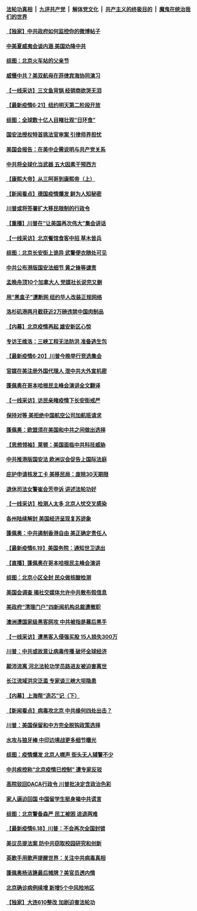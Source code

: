 

####  [法轮功真相](../../../../basic/blob/master/README.md?t=06221031) &nbsp;|&nbsp; [九评共产党](../../../../9ping.md/blob/master/README.md?t=06221031) &nbsp;|&nbsp; [解体党文化](../../../../jtdwh.md/blob/master/README.md?t=06221031)  &nbsp;|&nbsp; [共产主义的终极目的](../../../../gczydzjmd.md/blob/master/README.md?t=06221031) &nbsp;|&nbsp; [魔鬼在统治我们的世界](../../../../mgztzwmdsj.md/blob/master/README.md?t=06221031) 

#### [【独家】中共政府如何监控你的微博帖子](../pages/nf4514/n12192234.md?t=06221031) 

#### [中美夏威夷会谈内涵 美国劝降中共](../pages/nf4514/n12202579.md?t=06221031) 

#### [组图：北京火车站的父亲节](../pages/nf4514/n12202250.md?t=06221031) 

#### [威慑中共？美双航母在菲律宾海协同演习](../pages/nf4514/n12202399.md?t=06221031) 

#### [【一线采访】三文鱼背锅 经销商欲哭无泪](../pages/nf4514/n12202308.md?t=06221031) 

#### [【最新疫情6·21】纽约明天第二阶段开放](../pages/nf4514/n12196332.md?t=06221031) 

#### [组图：全球数十亿人目睹壮观“日环食”](../pages/nf4514/n12202171.md?t=06221031) 

#### [国安法授权特首挑法官审案 引律师界担忧](../pages/nf4514/n12202121.md?t=06221031) 

#### [美国会报告：在美中企需说明与共产党关系](../pages/nf4514/n12199133.md?t=06221031) 

#### [中共将全球化当武器 五大因素干预西方](../pages/nf4514/n12186089.md?t=06221031) 

#### [【康熙大帝】从三阿哥到康熙帝（上）](../pages/nf4514/n12130110.md?t=06221031) 

#### [【新闻看点】德国疫情爆发 鲜为人知秘密](../pages/nf4514/n12200936.md?t=06221031) 

#### [川普或将签署扩大移民限制的行政令](../pages/nf4514/n12201017.md?t=06221031) 

#### [【重播】川普在“让美国再次伟大”集会讲话](../pages/nf4514/n12199351.md?t=06221031) 

#### [【一线采访】北京餐馆食客中招 草木皆兵](../pages/nf4514/n12200863.md?t=06221031) 

#### [组图：北京长安街上诡异 武警便衣随处可见](../pages/nf4514/n12200681.md?t=06221031) 

#### [中共公布港版国安法细节 黄之锋等谴责](../pages/nf4514/n12200535.md?t=06221031) 

#### [孟晚舟顶10个加拿大人 党媒社长说完又删](../pages/nf4514/n12200398.md?t=06221031) 

#### [用“黑盒子”遭断网   纽约华人改装正规网络](../pages/nf4514/n12199538.md?t=06221031) 

#### [洛杉矶港两月截获近2万磅违禁中国肉制品](../pages/nf4514/n12199208.md?t=06221031) 

#### [【内幕】北京疫情再起 雄安新区心惊](../pages/nf4514/n12195087.md?t=06221031) 

#### [专访王维洛：三峡工程无法防洪 准备逃生包](../pages/nf4514/n12199884.md?t=06221031) 

#### [【最新疫情6·20】川普今晚举行竞选集会](../pages/nf4514/n12199376.md?t=06221031) 

#### [官媒在美注册外国代理人 泄中共大外宣机密](../pages/nf4514/n12199534.md?t=06221031) 

#### [蓬佩奥在哥本哈根民主峰会演讲全文翻译](../pages/nf4514/n12199290.md?t=06221031) 

#### [【一线采访】访民亲睹疫情下长安街戒严](../pages/nf4514/n12199890.md?t=06221031) 

#### [保持对等 美拒绝中国航空公司加航班请求](../pages/nf4514/n12199377.md?t=06221031) 

#### [蓬佩奥：欧盟须在美国和中共之间做出选择](../pages/nf4514/n12199184.md?t=06221031) 

#### [【思想领袖】莱顿：美国面临中共科技威胁](../pages/nf4514/n12033930.md?t=06221031) 

#### [中共推港版国安法 欧洲议会促告上国际法庭](../pages/nf4514/n12199257.md?t=06221031) 

#### [庇护申请核发工卡 美移民局：废除30天期限](../pages/nf4514/n12199178.md?t=06221031) 

#### [退休司法女警崔会芳申诉 讲述法轮功好](../pages/nf4514/n12198985.md?t=06221031) 

#### [【一线采访】检测人太多 北京人忧交叉感染](../pages/nf4514/n12198738.md?t=06221031) 

#### [各州陆续解封 美国经济呈现复苏迹象](../pages/nf4514/n12198923.md?t=06221031) 

#### [蓬佩奥：中共遏制香港自由 美正确定责任人](../pages/nf4514/n12198814.md?t=06221031) 

#### [【最新疫情6.19】美国务院：通知世卫退出](../pages/nf4514/n12196803.md?t=06221031) 

#### [【直播】蓬佩奥在哥本哈根民主峰会演讲](../pages/nf4514/n12198355.md?t=06221031) 

#### [组图：北京小区全封 民众做核酸检测](../pages/nf4514/n12198180.md?t=06221031) 

#### [美国会调查 揭社交媒体允许中共散布假信息](../pages/nf4514/n12198310.md?t=06221031) 

#### [美政府“清理门户”四新闻机构总裁遭撤职](../pages/nf4514/n12198300.md?t=06221031) 

#### [澳洲遭国家级黑客网攻 中共被指是幕后黑手](../pages/nf4514/n12197232.md?t=06221031) 

#### [【一线采访】遭黑客入侵强买股 15人损失300万](../pages/nf4514/n12193945.md?t=06221031) 

#### [川普：中共或故意让病毒传播 破坏全球经济](../pages/nf4514/n12196283.md?t=06221031) 

#### [颠沛流离 河北法轮功学员路进友被迫害离世](../pages/nf4514/n12195250.md?t=06221031) 

#### [长江流域洪灾泛滥 专家谈三峡大坝隐患](../pages/nf4514/n12196081.md?t=06221031) 

#### [【内幕】上海帮“造芯”记（下）](../pages/nf4514/n12159014.md?t=06221031) 

#### [【新闻看点】病毒攻北京 中共缘何四处出击？](../pages/nf4514/n12196497.md?t=06221031) 

#### [川普：美国保留和中方完全脱钩政策选择](../pages/nf4514/n12196511.md?t=06221031) 

#### [水攻与狼牙棒 中印边境战更多细节曝光](../pages/nf4514/n12196307.md?t=06221031) 

#### [组图：疫情爆发 北京人噤声 街头无人辅警不少](../pages/nf4514/n12195600.md?t=06221031) 

#### [中共疾控称“北京疫情已控制” 遭专家反驳](../pages/nf4514/n12196120.md?t=06221031) 

#### [高院驳回DACA行政令 川普批决定含政治色彩](../pages/nf4514/n12195892.md?t=06221031) 

#### [家人逼迫回国 中国留学生挺身揭中共谎言](../pages/nf4514/n12195569.md?t=06221031) 

#### [组图：北京警备森严 民工被困 进退两难](../pages/nf4514/n12195180.md?t=06221031) 

#### [【最新疫情6.18】川普：不会再次全国封锁](../pages/nf4514/n12193644.md?t=06221031) 

#### [美议员提法案 防中共窃取校园研究和创新](../pages/nf4514/n12195563.md?t=06221031) 

#### [英歌手用歌声提醒世界：关注中共病毒真相](../pages/nf4514/n12194192.md?t=06221031) 

#### [蓬佩奥杨洁篪最后摊牌？美官员透内情](../pages/nf4514/n12195078.md?t=06221031) 

#### [北京确诊病例续增 新增5个中风险地区](../pages/nf4514/n12194096.md?t=06221031) 

#### [【独家】大连610整改 加剧迫害法轮功](../pages/nf4514/n12156726.md?t=06221031) 

